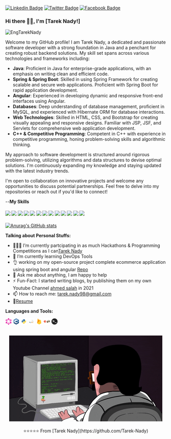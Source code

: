 [![Linkedin Badge](https://img.shields.io/badge/-Tarek_Nady-blue?style=flat-square&logo=Linkedin&logoColor=white&link=https://www.linkedin.com/in/tarek-nady-447aa3158/)](https://www.linkedin.com/in/tarek-nady-447aa3158/)
[![Twitter Badge](https://img.shields.io/badge/-@TarekNady-1ca0f1?style=flat-square&labelColor=1ca0f1&logo=twitter&logoColor=white&link=https://twitter.com/tarek7889)](https://twitter.com/tarek7889)
[![Facebook Badge](https://img.shields.io/badge/-@TarekNady-3b5998?style=flat-square&labelColor=3b5998&logo=facebook&logoColor=white&link=https://www.facebook.com/tarek.nady.106)](https://www.facebook.com/tarek.nady.106)
### Hi there 👋🏽, I'm [Tarek Nady!]
<p align="left"> <img src="https://komarev.com/ghpvc/?username=Tarek-Nady" alt="EngTarekNady" /> </p> 
Welcome to my GitHub profile! I am Tarek Nady, a dedicated and passionate software developer with a strong foundation in Java and a penchant for creating robust backend solutions. My skill set spans across various technologies and frameworks including:

- **Java**: Proficient in Java for enterprise-grade applications, with an emphasis on writing clean and efficient code.
- **Spring & Spring Boot**: Skilled in using Spring Framework for creating scalable and secure web applications. Proficient with Spring Boot for rapid application development.
- **Angular**: Experienced in developing dynamic and responsive front-end interfaces using Angular.
- **Databases**: Deep understanding of database management, proficient in MySQL, and experienced with Hibernate ORM for database interactions.
- **Web Technologies**: Skilled in HTML, CSS, and Bootstrap for creating visually appealing and responsive designs. Familiar with JSP, JSF, and Servlets for comprehensive web application development.
- **C++ & Competitive Programming**: Competent in C++ with experience in competitive programming, honing problem-solving skills and algorithmic thinking.

My approach to software development is structured around rigorous problem-solving, utilizing algorithms and data structures to devise optimal solutions. I'm continuously expanding my knowledge and staying updated with the latest industry trends.

I'm open to collaboration on innovative projects and welcome any opportunities to discuss potential partnerships. Feel free to delve into my repositories or reach out if you'd like to connect!
 

--**My Skills**
####  ![](https://img.shields.io/badge/Backend%20Development-%3C%2F%3E-blueviolet)  ![](https://img.shields.io/badge/Microservices-%3C%2F%3E-yellow) ![](https://img.shields.io/badge/Java%20Development-%7C-yellowgreen) ![](https://img.shields.io/badge/Javascript%20Development-%3C%2F%3E-blueviolet) ![](https://img.shields.io/badge/Spring%20Boot-%7C-yellowgreen)   ![](https://img.shields.io/badge/JavaEE-%3C%2F%3E-blueviolet) ![](https://img.shields.io/badge/Hibernate%20ORM-%7C-blue) ![](https://img.shields.io/badge/Angular-%7C-0%2C%2022%2C%20100) ![](https://img.shields.io/badge/Algorithm-%7C-blue)  ![](https://img.shields.io/badge/Data%20Structure-%3C%2F%3E-blueviolet)  ![](https://img.shields.io/badge/Html-%7C-yellowgreen) ![](https://img.shields.io/badge/Css-%3C%2F%3E-blueviolet) ![](https://img.shields.io/badge/Bootstrap-%7C-blue)

[![Anurag's GitHub stats](https://github-readme-stats.vercel.app/api?username=Tarek-Nady)](https://github.com/anuraghazra/github-readme-stats)

**Talking about Personal Stuffs:**

- 👨🏽‍💻 I’m currently partcipating in as much Hackathons & Programming Competitions as I can[Tarek Nady](https://leetcode.com/tarek7889/)
- 🌱 I’m currently learning DevOps Tools
- 👌 working on my open-source project complete ecommerce application using spring boot and angular [Repo](https://github.com/Tarek-Nady/angular-ecommerce) 
- 💬 Ask me about anything, I am happy to help
- ⚡️ Fun-Fact: I started writing blogs, by publishing them on my own Youtube Channel [ahmed salah]([https://www.youtube.com/channel/UCM-3K0kJ5xs7KTKfDGz1LYQ](https://www.youtube.com/channel/UC1qm8WHiMq_WDLFWZd0EJ4g)) in 2021
- 📫 How to reach me: tarek.nady98@gmail.com
- 📝[Resume](https://docs.google.com/document/d/1TOD3kDyypHO1DDQNytLliZW5O_-cM-GZOph9U8HbO68/edit)

**Languages and Tools:**   

<code><img height="20" src="https://raw.githubusercontent.com/github/explore/5c058a388828bb5fde0bcafd4bc867b5bb3f26f3/topics/graphql/graphql.png"></code>
<code><img height="20" src="https://raw.githubusercontent.com/github/explore/80688e429a7d4ef2fca1e82350fe8e3517d3494d/topics/cpp/cpp.png"></code>
<code><img height="20" src="https://raw.githubusercontent.com/github/explore/80688e429a7d4ef2fca1e82350fe8e3517d3494d/topics/python/python.png"></code>
<code><img height="20" src="https://raw.githubusercontent.com/github/explore/80688e429a7d4ef2fca1e82350fe8e3517d3494d/topics/mysql/mysql.png"></code>
<code><img height="20" src="https://raw.githubusercontent.com/github/explore/80688e429a7d4ef2fca1e82350fe8e3517d3494d/topics/firebase/firebase.png"></code>
<code><img height="20" src="https://raw.githubusercontent.com/github/explore/80688e429a7d4ef2fca1e82350fe8e3517d3494d/topics/git/git.png"></code>
<code><img height="20" src="https://raw.githubusercontent.com/github/explore/80688e429a7d4ef2fca1e82350fe8e3517d3494d/topics/terminal/terminal.png"></code>

<br/>
<div align="center">
<img src="https://github.com/Tarek-Nady/Tarek-Nady/blob/master/coderman.gif" alt="Tarek Nady" />
</div>
<br/>

<div align="center">
⭐️⭐️⭐️⭐️⭐️ From [Tarek Nady](https://github.com/Tarek-Nady)
</div>

 
